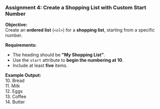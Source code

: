 ### **Assignment 4: Create a Shopping List with Custom Start Number**
**Objective:**  
Create an **ordered list** (`<ol>`) for a **shopping list**, starting from a specific number.  

**Requirements:**  
- The heading should be **"My Shopping List"**.  
- Use the `start` attribute to **begin the numbering at 10**.  
- Include at least **five** items.  

**Example Output:**  
10. Bread  
11. Milk  
12. Eggs  
13. Coffee  
14. Butter 